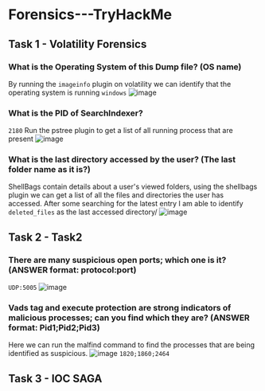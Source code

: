 # Forensics---TryHackMe #
## Task 1 - Volatility Forensics ##
### What is the Operating System of this Dump file? (OS name) ###
By running the ```imageinfo``` plugin on volatility we can identify that the operating system is running ```windows```
![image](https://user-images.githubusercontent.com/18509521/215691233-131e108f-c7a2-40c7-9b02-54a6f9d5378a.png)

### What is the PID of SearchIndexer? ###
```2180``` Run the pstree plugin to get a list of all running process that are present
![image](https://user-images.githubusercontent.com/18509521/215691472-6eb7851e-6937-4c40-8dca-2775d5902b0f.png)

### What is the last directory accessed by the user? (The last folder name as it is?) ###
ShellBags contain details about a user's viewed folders, using the shellbags plugin we can get a list of all the files and directories the user has accessed. After some searching for the latest entry I am able to identify ```deleted_files``` as the last accessed directory/
![image](https://user-images.githubusercontent.com/18509521/215700002-8192ff19-7c40-487d-8bdf-9d9d73aa62e2.png)

## Task 2 - Task2 ##
### There are many suspicious open ports; which one is it? (ANSWER format: protocol:port) ###
```UDP:5005```
![image](https://user-images.githubusercontent.com/18509521/215964632-fbff4bed-324f-40cc-808e-3ad7eeaf1fba.png)

### Vads tag and execute protection are strong indicators of malicious processes; can you find which they are? (ANSWER format: Pid1;Pid2;Pid3) ###
Here we can run the malfind command to find the processes that are being identified as suspicious. 
![image](https://user-images.githubusercontent.com/18509521/216006733-3104585c-a299-403b-9781-94ffebc12893.png)
```1820;1860;2464```

## Task 3 - IOC SAGA ##
